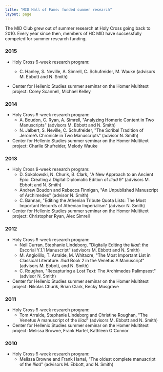 ```yaml
---
title: "MID Hall of Fame: funded summer research"
layout: page
---
```



The MID Club grew out of summer research at Holy Cross going back to 2010.  Every year since then,  members of HC MID have successfully competed for summer research funding.

### 2015 ###

- Holy Cross 9-week research program:
    - C. Hanley, S. Neville, A. Simrell, C. Schufreider, M. Wauke (advisors M. Ebbott and N. Smith)


- Center for Hellenic Studies summer seminar on the Homer Multitext project:  Corey Scannell, Michael Kelley


### 2014 ###

- Holy Cross 9-week research program:
    -   A. Boudon, C. Ryan, A. Simrell,  "Analyzing Homeric Content in Two Manuscripts"  (advisors M. Ebbott and N. Smith)
    -   N. Jalbert, S. Neville, C. Schufreider, "The Scribal Tradition of Jerome’s Chronicle in Two Manuscripts" (advisor N. Smith)
- Center for Hellenic Studies summer seminar on the Homer Multitext project:  Charlie Shufreider, Melody Wauke



### 2013 ###

- Holy Cross 9-week research program:
    - D. Sokolowski, N. Churik, B. Clark, "A New Approach to an Ancient Epic: Creating a Digital Diplomatic Edition of *Iliad* 9"  (advisors M. Ebbott and N. Smith)
    - Andrew Boudon and Rebecca Finnigan, "An Unpublished Manuscript of Archimedes" (advisor N. Smith)
    - C. Bannan, "Editing the Athenian Tribute Quota Lists: The Most Important Records of Athenian Imperialism" (advisor N. Smith)
- Center for Hellenic Studies summer seminar on the Homer Multitext project:   Christopher Ryan, Alex Simrell


### 2012 ###

- Holy Cross 9-week research program:
    - Neil Curran, Stephanie Lindeborg, "Digitally Editing the *Iliad*: the Escorial Υ.1.1 Manuscript"  (advisors M. Ebbott and N. Smith)
    -  M. Angiolillo, T. Arralde, M. Whitacre, "The Most Important List in Classical Literature: *Iliad* Book 2 in the
Venetus A Manuscript"  (advisors M. Ebbott, and N. Smith)
    - C. Roughan, "Recapturing a Lost Text: The Archimedes Palimpsest" (advisor N. Smith)
- Center for Hellenic Studies summer seminar on the Homer Multitext project:   Nikolas Churik, Brian Clark, Becky Musgrave


### 2011

- Holy Cross 9-week research program:
    - Tom Arralde, Stephanie Lindeborg and Christine Roughan, "The Venetus A manuscript of the *Iliad*"  (advisors M. Ebbott and N. Smith)
- Center for Hellenic Studies summer seminar on the Homer Multitext project:   Melissa Browne, Frank Hartel, Kathleen O'Connor


### 2010 ###

- Holy Cross 9-week research program:
    - Melissa Browne and Frank Hartel, "The oldest complete manuscript of the *Iliad*" (advisors M. Ebbott, and N. Smith)
